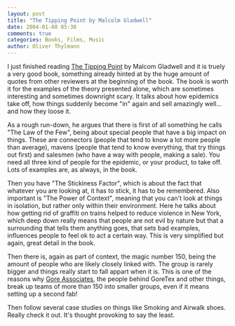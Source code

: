 ```yaml
---
layout: post
title: "The Tipping Point by Malcolm Gladwell"
date: 2004-01-08 05:38
comments: true
categories: Books, Films, Music
author: Oliver Thylmann
---
```



I just finished reading [The Tipping Point](http://www.amazon.com/exec/obidos/ASIN/0316346624/bizkiffer-20) by Malcom Gladwell and it is truely a very good book, something already hinted at by the huge amount of quotes from other reviewers at the beginning of the book. The book is worth it for the examples of the theory presented alone, which are sometimes interesting and sometimes downright scary. It talks about how epidemics take off, how things suddenly become &quot;in&quot; again and sell amazingly well... and how they loose it.

As a rough run-down, he argues that there is first of all something he calls &quot;The Law of the Few&quot;, being about special people that have a big impact on things. These are connectors (people that tend to know a lot more people than average), mavens (people that tend to know everything, that try things out first) and salesmen (who have a way with people, making a sale). You need all three kind of people for the epidemic, or your product, to take off. Lots of examples are, as always, in the book.

Then you have &quot;The Stickiness Factor&quot;, which is about the fact that whatever you are looking at, it has to stick, it has to be remembered. Also important is &quot;The Power of Context&quot;, meaning that you can't look at things in isolation, but rather only within their environment. Here he talks about how getting rid of graffiti on trains helped to reduce violence in New York, which deep down really means that people are not evil by nature but that a surrounding that tells them anything goes, that sets bad examples, influences people to feel ok to act a certain way. This is very simplified but again, great detail in the book.

Then there is, again as part of context, the magic number 150, being the amount of people who are likely closely linked with. The group is rarely bigger and things really start to fall appart when it is. This is one of the reasons why [Gore Associates](http://www.gore.com/), the people behind GoreTex and other things, break up teams of more than 150 into smaller groups, even if it means setting up a second fab!

Then follow several case studies on things like Smoking and Airwalk shoes. Really check it out. It's thought provoking to say the least.

